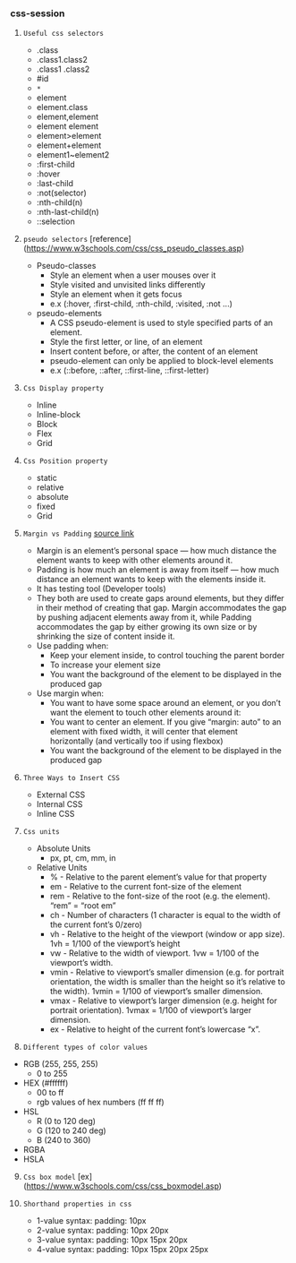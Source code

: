 ### css-session

1. `Useful css selectors` 
    - .class
    - .class1.class2
    - .class1 .class2
    - #id
    - `*`
    - element
    - element.class
    - element,element
    - element element
    - element>element
    - element+element
    - element1~element2
    - :first-child
    - :hover
    - :last-child
    - :not(selector)
    - :nth-child(n)
    - :nth-last-child(n)
    - ::selection
 
2. `pseudo selectors` [reference] (https://www.w3schools.com/css/css_pseudo_classes.asp)

    - Pseudo-classes
        - Style an element when a user mouses over it
        - Style visited and unvisited links differently
        - Style an element when it gets focus
        - e.x (:hover, :first-child, :nth-child, :visited, :not ...)
    - pseudo-elements
        - A CSS pseudo-element is used to style specified parts of an element.
        - Style the first letter, or line, of an element
        - Insert content before, or after, the content of an element
        - pseudo-element can only be applied to block-level elements
        - e.x (::before, ::after, ::first-line, ::first-letter)
        
3. `Css Display property`
    - Inline
    - Inline-block
    - Block
    - Flex
    - Grid
    
4. `Css Position property`
    - static
    - relative
    - absolute
    - fixed
    - Grid
5. `Margin vs Padding`  [source link](https://medium.com/frontendshortcut/margin-vs-padding-c1fc8ea8bfaf)
    - Margin is an element’s personal space — how much distance the element wants to keep with other elements around it.
    - Padding is how much an element is away from itself — how much distance an element wants to keep with the elements inside it.
    - It has testing tool (Developer tools)
    - They both are used to create gaps around elements, but they differ in their method of creating that gap. Margin accommodates the          gap by pushing adjacent elements away from it, while Padding accommodates the gap by either growing its own size or by shrinking        the size of content inside it.
    - Use padding when:
        - Keep your element inside, to control touching the parent border
        - To increase your element size
        - You want the background of the element to be displayed in the produced gap
     - Use margin when:
        - You want to have some space around an element, or you don’t want the element to touch other elements around it:
        - You want to center an element. If you give “margin: auto” to an element with fixed width, it will center that element  
          horizontally (and vertically too if using flexbox)
        - You want the background of the element to be displayed in the produced gap
    
6. `Three Ways to Insert CSS`
    - External CSS
    - Internal CSS
    - Inline CSS

7. `Css units` 
    - Absolute Units
        - px, pt, cm, mm, in
    - Relative Units
       - % - Relative to the parent element’s value for that property
       - em	- Relative to the current font-size of the element
       - rem - Relative to the font-size of the root (e.g. the <html> element). “rem” = “root em”
       - ch	- Number of characters (1 character is equal to the width of the current font’s 0/zero)
       - vh	- Relative to the height of the viewport (window or app size). 1vh = 1/100 of the viewport’s height
       - vw	- Relative to the width of viewport. 1vw = 1/100 of the viewport’s width.
       - vmin - Relative to viewport’s smaller dimension (e.g. for portrait orientation, the width is smaller than the height so it’s            relative to the width). 1vmin = 1/100 of viewport’s smaller dimension.
       - vmax - Relative to viewport’s larger dimension (e.g. height for portrait orientation). 1vmax = 1/100 of viewport’s larger                 dimension.
       - ex - Relative to height of the current font’s lowercase “x”.

8. `Different types of color values`
- RGB (255, 255, 255)
  - 0 to 255
- HEX (#ffffff)
  - 00 to ff 
  - rgb values of hex numbers (ff ff ff)
- HSL 
  - R (0 to 120 deg)
  - G (120 to 240 deg)
  - B (240 to 360)
- RGBA
- HSLA
    
9. `Css box model` [ex] (https://www.w3schools.com/css/css_boxmodel.asp)

10. `Shorthand properties in css`
    - 1-value syntax: padding: 10px
    - 2-value syntax: padding: 10px 20px
    - 3-value syntax: padding: 10px 15px 20px
    - 4-value syntax: padding: 10px 15px 20px 25px
    
